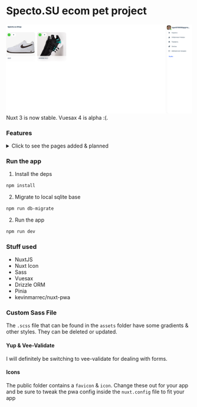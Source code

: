 # Specto.SU ecom pet project

![Starter Image](/app/public/starter.png)
Nuxt 3 is now stable. Vuesax 4 is alpha :(.

### Features

<details>
<summary>Click to see the pages added & planned</summary>

- [x] Admin add product
- [x] Admin edit configurable product options
- [ ] Admin edit configurable product variants
- [ ] User product list
- [ ] Wishlist
- [ ] Cart

</details>

### Run the app

1. Install the deps

```bash
npm install
```

2. Migrate to local sqlite base

```bash 
npm run db-migrate
```

2. Run the app

```bash
npm run dev
```

### Stuff used

- NuxtJS
- Nuxt Icon
- Sass
- Vuesax
- Drizzle ORM
- Pinia
- kevinmarrec/nuxt-pwa

### Custom Sass File

The `.scss` file that can be found in the `assets` folder have some gradients & other styles. They can be deleted or updated.

#### Yup & Vee-Validate

I will definitely be switching to vee-validate for dealing with forms.

#### Icons

The public folder contains a `favicon` & `icon`. Change these out for your app and be sure to tweak the pwa config inside the `nuxt.config` file to fit your app
